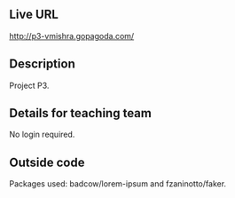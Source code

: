## Live URL
<http://p3-vmishra.gopagoda.com/>

## Description
Project P3.

## Details for teaching team
No login required. 


## Outside code
Packages used: badcow/lorem-ipsum and fzaninotto/faker.
  